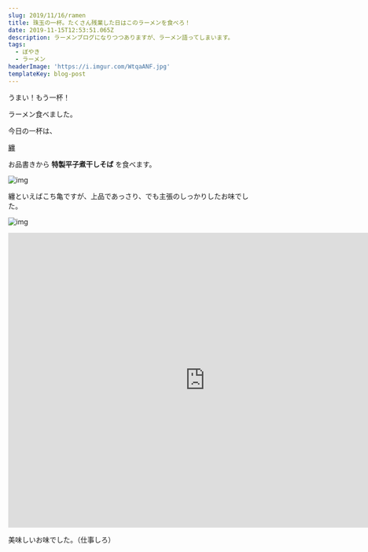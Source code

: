 ```yaml
---
slug: 2019/11/16/ramen
title: 珠玉の一杯。たくさん残業した日はこのラーメンを食べろ！
date: 2019-11-15T12:53:51.065Z
description: ラーメンブログになりつつありますが、ラーメン語ってしまいます。
tags:
  - ぼやき
  - ラーメン
headerImage: 'https://i.imgur.com/WtqaANF.jpg'
templateKey: blog-post
---
```

うまい！もう一杯！

ラーメン食べました。

今日の一杯は、

[纏](https://tabelog.com/tokyo/A1301/A130103/13156937/)

お品書きから **特製平子煮干しそば** を食べます。

![img](https://i.imgur.com/nw3Mf5X.jpg)

纏といえばこち亀ですが、上品であっさり、でも主張のしっかりしたお味でした。

![img](https://i.imgur.com/WtqaANF.jpg)

<iframe src="https://www.google.com/maps/embed?pb=!1m18!1m12!1m3!1d3241.4558149052705!2d139.7540854147706!3d35.66577693842776!2m3!1f0!2f0!3f0!3m2!1i1024!2i768!4f13.1!3m3!1m2!1s0x60188bea35890595%3A0x122e05e9a6a9ce62!2z5paw5qmLIOe6jw!5e0!3m2!1sja!2sjp!4v1573828271931!5m2!1sja!2sjp" width="800" height="600" frameborder="0" style="border:0;" allowfullscreen=""></iframe>

美味しいお味でした。（仕事しろ）
